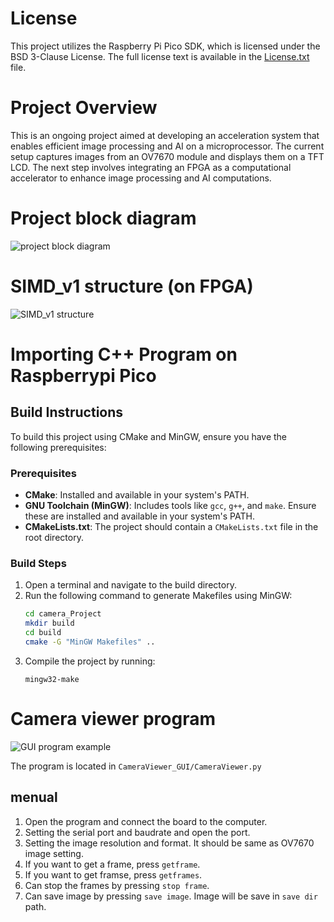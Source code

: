 # License

This project utilizes the Raspberry Pi Pico SDK, which is licensed under the BSD 3-Clause License. The full license text is available in the [License.txt](License.txt) file.

# Project Overview
This is an ongoing project aimed at developing an acceleration system that enables efficient image processing and AI on a microprocessor. The current setup captures images from an OV7670 module and displays them on a TFT LCD. The next step involves integrating an FPGA as a computational accelerator to enhance image processing and AI computations.

# Project block diagram
![project block diagram](https://github.com/user-attachments/assets/bcc22972-8721-490e-83e8-ee553e03e5f6)

# SIMD_v1 structure (on FPGA)
![SIMD_v1 structure](https://github.com/user-attachments/assets/50585e85-3773-4495-819d-5a2743cf094f)
# Importing C++ Program on Raspberrypi Pico

## Build Instructions

To build this project using CMake and MinGW, ensure you have the following prerequisites:

### Prerequisites
- **CMake**: Installed and available in your system's PATH.
- **GNU Toolchain (MinGW)**: Includes tools like `gcc`, `g++`, and `make`. Ensure these are installed and available in your system's PATH.
- **CMakeLists.txt**: The project should contain a `CMakeLists.txt` file in the root directory.

### Build Steps
1. Open a terminal and navigate to the build directory.
2. Run the following command to generate Makefiles using MinGW:
   ```bash
   cd camera_Project
   mkdir build
   cd build
   cmake -G "MinGW Makefiles" ..
3. Compile the project by running:
   ```
   mingw32-make
   ```

# Camera viewer program
![GUI program example](https://github.com/user-attachments/assets/05d73184-0262-4e80-8ae2-412a916f6e0d)

The program is located in `CameraViewer_GUI/CameraViewer.py`
## menual
1. Open the program and connect the board to the computer.
2. Setting the serial port and baudrate and open the port.
3. Setting the image resolution and format. It should be same as OV7670 image setting.
4. If you want to get a frame, press `getframe`.
5. If you want to get framse, press `getframes`.
6. Can stop the frames by pressing `stop frame`.
7. Can save image by pressing `save image`. Image will be save in `save dir` path.
